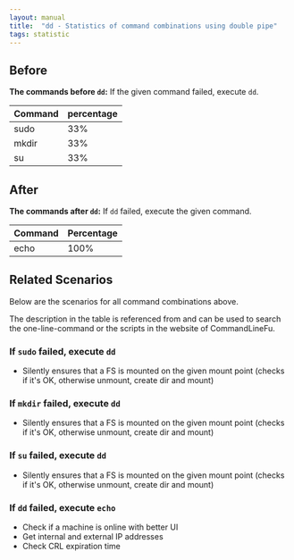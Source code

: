 ```yaml
---
layout: manual
title:  "dd - Statistics of command combinations using double pipe"
tags: statistic
---
```


## Before

__The commands before `dd`:__ If the given command failed, execute `dd`.

| Command | percentage |
|--------|--------|
| sudo | 33% |
| mkdir | 33% |
| su | 33% |



## After

__The commands after `dd`:__ If `dd` failed, execute the given command.

| Command | Percentage | 
|-------|--------|
| echo | 100% |



## Related Scenarios

Below are the scenarios for all command combinations above.

The description in the table is referenced from and can be used to search the one-line-command or the scripts in the website of CommandLineFu.


### If `sudo` failed, execute `dd`

- Silently ensures that a FS is mounted on the given mount point (checks if it's OK, otherwise unmount, create dir and mount)

            
### If `mkdir` failed, execute `dd`

- Silently ensures that a FS is mounted on the given mount point (checks if it's OK, otherwise unmount, create dir and mount)

            
### If `su` failed, execute `dd`

- Silently ensures that a FS is mounted on the given mount point (checks if it's OK, otherwise unmount, create dir and mount)

            


### If `dd` failed, execute `echo`

- Check if a machine is online with better UI
- Get internal and external IP addresses
- Check CRL expiration time

            
